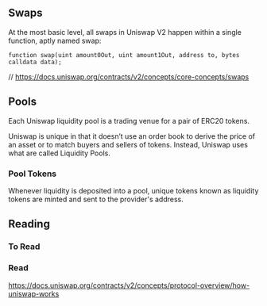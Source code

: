 ## Swaps
At the most basic level, all swaps in Uniswap V2 happen within a single function, aptly named swap:

`function swap(uint amount0Out, uint amount1Out, address to, bytes calldata data);`

// https://docs.uniswap.org/contracts/v2/concepts/core-concepts/swaps

## Pools
Each Uniswap liquidity pool is a trading venue for a pair of ERC20 tokens.

Uniswap is unique in that it doesn’t use an order book to derive the price of an asset or to match buyers and sellers of tokens. Instead, Uniswap uses what are called Liquidity Pools.

### Pool Tokens
Whenever liquidity is deposited into a pool, unique tokens known as liquidity tokens are minted and sent to the provider's address.





## Reading
### To Read

### Read
https://docs.uniswap.org/contracts/v2/concepts/protocol-overview/how-uniswap-works